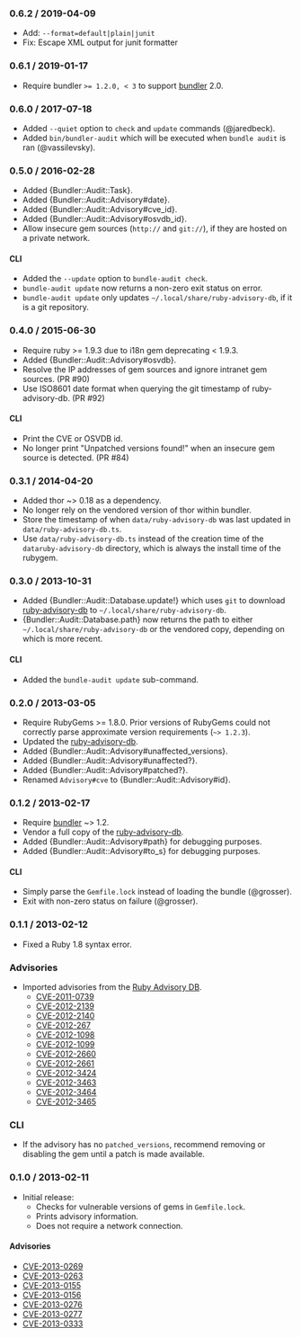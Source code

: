 ### 0.6.2 / 2019-04-09

* Add: `--format=default|plain|junit`
* Fix: Escape XML output for junit formatter

### 0.6.1 / 2019-01-17

* Require bundler `>= 1.2.0, < 3` to support [bundler] 2.0.

### 0.6.0 / 2017-07-18

* Added `--quiet` option to `check` and `update` commands (@jaredbeck).
* Added `bin/bundler-audit` which will be executed when `bundle audit` is ran
  (@vassilevsky).

### 0.5.0 / 2016-02-28

* Added {Bundler::Audit::Task}.
* Added {Bundler::Audit::Advisory#date}.
* Added {Bundler::Audit::Advisory#cve_id}.
* Added {Bundler::Audit::Advisory#osvdb_id}.
* Allow insecure gem sources (`http://` and `git://`), if they are hosted on a
  private network.

#### CLI

* Added the `--update` option to `bundle-audit check`.
* `bundle-audit update` now returns a non-zero exit status on error.
* `bundle-audit update` only updates `~/.local/share/ruby-advisory-db`, if it is a git
  repository.

### 0.4.0 / 2015-06-30

* Require ruby >= 1.9.3 due to i18n gem deprecating < 1.9.3.
* Added {Bundler::Audit::Advisory#osvdb}.
* Resolve the IP addresses of gem sources and ignore intranet gem sources.
  (PR #90)
* Use ISO8601 date format when querying the git timestamp of ruby-advisory-db.
  (PR #92)

#### CLI

* Print the CVE or OSVDB id.
* No longer print "Unpatched versions found!" when an insecure gem source
  is detected. (PR #84)

### 0.3.1 / 2014-04-20

* Added thor ~> 0.18 as a dependency.
* No longer rely on the vendored version of thor within bundler.
* Store the timestamp of when `data/ruby-advisory-db` was last updated in
  `data/ruby-advisory-db.ts`.
* Use `data/ruby-advisory-db.ts` instead of the creation time of the
  `dataruby-advisory-db` directory, which is always the install time
  of the rubygem.

### 0.3.0 / 2013-10-31

* Added {Bundler::Audit::Database.update!} which uses `git` to download
  [ruby-advisory-db] to `~/.local/share/ruby-advisory-db`.
* {Bundler::Audit::Database.path} now returns the path to either
  `~/.local/share/ruby-advisory-db` or the vendored copy, depending on which
  is more recent.

#### CLI

* Added the `bundle-audit update` sub-command.

### 0.2.0 / 2013-03-05

* Require RubyGems >= 1.8.0. Prior versions of RubyGems could not correctly
  parse approximate version requirements (`~> 1.2.3`).
* Updated the [ruby-advisory-db].
* Added {Bundler::Audit::Advisory#unaffected_versions}.
* Added {Bundler::Audit::Advisory#unaffected?}.
* Added {Bundler::Audit::Advisory#patched?}.
* Renamed `Advisory#cve` to {Bundler::Audit::Advisory#id}.

### 0.1.2 / 2013-02-17

* Require [bundler] ~> 1.2.
* Vendor a full copy of the [ruby-advisory-db].
* Added {Bundler::Audit::Advisory#path} for debugging purposes.
* Added {Bundler::Audit::Advisory#to_s} for debugging purposes.

#### CLI

* Simply parse the `Gemfile.lock` instead of loading the bundle (@grosser).
* Exit with non-zero status on failure (@grosser).

### 0.1.1 / 2013-02-12

* Fixed a Ruby 1.8 syntax error.

### Advisories

* Imported advisories from the [Ruby Advisory DB][ruby-advisory-db].
  * [CVE-2011-0739](http://www.osvdb.org/show/osvdb/70667)
  * [CVE-2012-2139](http://www.osvdb.org/show/osvdb/81631)
  * [CVE-2012-2140](http://www.osvdb.org/show/osvdb/81632)
  * [CVE-2012-267](http://osvdb.org/83077)
  * [CVE-2012-1098](http://osvdb.org/79726)
  * [CVE-2012-1099](http://www.osvdb.org/show/osvdb/79727)
  * [CVE-2012-2660](http://www.osvdb.org/show/osvdb/82610)
  * [CVE-2012-2661](http://www.osvdb.org/show/osvdb/82403)
  * [CVE-2012-3424](http://www.osvdb.org/show/osvdb/84243)
  * [CVE-2012-3463](http://osvdb.org/84515)
  * [CVE-2012-3464](http://www.osvdb.org/show/osvdb/84516)
  * [CVE-2012-3465](http://www.osvdb.org/show/osvdb/84513)

### CLI

* If the advisory has no `patched_versions`, recommend removing or disabling
  the gem until a patch is made available.

### 0.1.0 / 2013-02-11

* Initial release:
  * Checks for vulnerable versions of gems in `Gemfile.lock`.
  * Prints advisory information.
  * Does not require a network connection.

#### Advisories

* [CVE-2013-0269](http://direct.osvdb.org/show/osvdb/90074)
* [CVE-2013-0263](http://osvdb.org/show/osvdb/89939)
* [CVE-2013-0155](http://osvdb.org/show/osvdb/89025)
* [CVE-2013-0156](http://osvdb.org/show/osvdb/89026)
* [CVE-2013-0276](http://direct.osvdb.org/show/osvdb/90072)
* [CVE-2013-0277](http://direct.osvdb.org/show/osvdb/90073)
* [CVE-2013-0333](http://osvdb.org/show/osvdb/89594)

[bundler]: http://gembundler.com/
[ruby-advisory-db]: https://github.com/rubysec/ruby-advisory-db#readme
